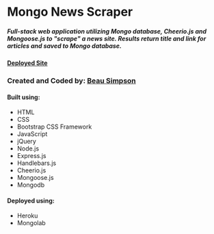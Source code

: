 # Mongo News Scraper

##### Full-stack web application utilizing Mongo database, Cheerio.js and Mongoose.js to "scrape" a news site. Results return title and link for articles and saved to Mongo database.

#### [Deployed Site](https://news-scraper-beausimpson.herokuapp.com/)

### Created and Coded by: [Beau Simpson](https://github.com/beausimpson)

#### Built using:
- HTML
- CSS
- Bootstrap CSS Framework
- JavaScript
- jQuery
- Node.js
- Express.js
- Handlebars.js
- Cheerio.js
- Mongoose.js
- Mongodb

#### Deployed using:
- Heroku
- Mongolab
